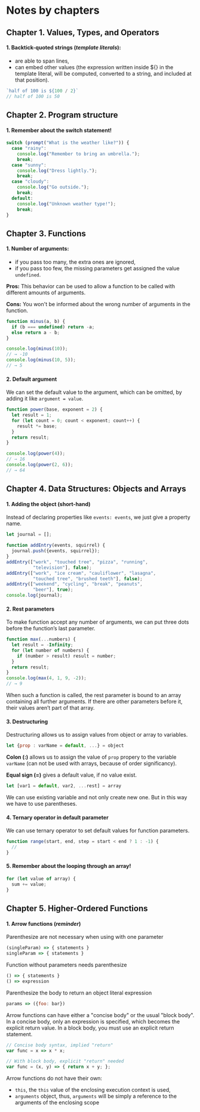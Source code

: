 # Notes by chapters

## Chapter 1. Values, Types, and Operators

#### 1. Backtick-quoted strings (*template literals*):

- are able to span lines,
- can embed other values (the expression written inside ${} in the template literal, will be computed, converted to a string, and included at that position).

```javascript
`half of 100 is ${100 / 2}`
// half of 100 is 50
```


## Chapter 2. Program structure

#### 1. Remember about the switch statement!

```javascript
switch (prompt("What is the weather like?")) {
  case "rainy":
    console.log("Remember to bring an umbrella.");
    break;
  case "sunny":
    console.log("Dress lightly.");
    break;
  case "cloudy":
    console.log("Go outside.");
    break;
  default:
    console.log("Unknown weather type!");
    break;
}
```


## Chapter 3. Functions

#### 1. Number of arguments:

- if you pass too many, the extra ones are ignored,
- if you pass too few, the missing parameters get assigned the value `undefined`.

**Pros:** 
This behavior can be used to allow a function to be called with different amounts of arguments.

**Cons:**
You won't be informed about the wrong number of arguments in the function.

```javascript
function minus(a, b) {
  if (b === undefined) return -a;
  else return a - b;
}

console.log(minus(10));
// → -10
console.log(minus(10, 5));
// → 5
```

#### 2. Default argument

We can set the default value to the argument, which can be omitted, by adding it like `argument = value`. 


```javascript
function power(base, exponent = 2) {
  let result = 1;
  for (let count = 0; count < exponent; count++) {
    result *= base;
  }
  return result;
}

console.log(power(4));
// → 16
console.log(power(2, 6));
// → 64
```

## Chapter 4. Data Structures: Objects and Arrays

#### 1. Adding the object (short-hand)

Instead of declaring properties like `events: events`, we just give a property name. 

```javascript
let journal = [];

function addEntry(events, squirrel) {
  journal.push({events, squirrel});
}
addEntry(["work", "touched tree", "pizza", "running",
          "television"], false);
addEntry(["work", "ice cream", "cauliflower", "lasagna",
          "touched tree", "brushed teeth"], false);
addEntry(["weekend", "cycling", "break", "peanuts",
          "beer"], true);
console.log(journal);
```

#### 2. Rest parameters

To make function accept any number of arguments, we can put three dots before the function’s last parameter.

```javascript
function max(...numbers) {
  let result = -Infinity;
  for (let number of numbers) {
    if (number > result) result = number;
  }
  return result;
}
console.log(max(4, 1, 9, -2));
// → 9
```

When such a function is called, the rest parameter is bound to an array containing all further arguments. If there are other parameters before it, their values aren’t part of that array. 

#### 3. Destructuring

Destructuring allows us to assign values from object or array to variables.

```javascript
let {prop : varName = default, ...} = object
```

**Colon (:)** allows us to assign the value of `prop` propery to the variable `varName` (can not be used with arrays, because of order significancy).

**Equal sign (=)** gives a default value, if no value exist.


```javascript
let [var1 = default, var2, ...rest] = array
```

We can use existing variable and not only create new one. But in this way we have to use parentheses. 

#### 4. Ternary operator in default parameter

We can use ternary operator to set default values for function parameters.

```javascript
function range(start, end, step = start < end ? 1 : -1) {
  //
}
```

#### 5. Remember about the looping through an array!

```javascript
for (let value of array) {
  sum += value;
}
```

## Chapter 5. Higher-Ordered Functions

#### 1. Arrow functions (*reminder*)

Parenthesize are not necessary when using with one parameter
```javascript
(singleParam) => { statements }
singleParam => { statements }
```

Function without parameters needs parenthesize
```javascript
() => { statements }
() => expression 
```

Parenthesize the body to return an object literal expression
```javascript
params => ({foo: bar})
```

Arrow functions can have either a "concise body" or the usual "block body".
In a concise body, only an expression is specified, which becomes the explicit return value. In a block body, you must use an explicit return statement.

```javascript
// Concise body syntax, implied "return"
var func = x => x * x;                  

// With block body, explicit "return" needed
var func = (x, y) => { return x + y; }; 
```

Arrow functions do not have their own:

- `this`, the `this` value of the enclosing execution context is used,
- `arguments` object, thus, `arguments` will be simply a reference to the arguments of the enclosing scope














